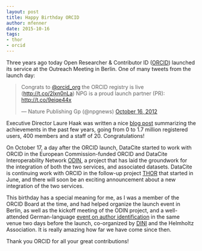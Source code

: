 ```yaml
---
layout: post
title: Happy Birthday ORCID
author: mfenner
date: 2015-10-16
tags:
- thor
- orcid
---
```

Three years ago today Open Researcher & Contributor ID ([ORCID](http://orcid.org)) launched its service at the Outreach Meeting in Berlin. One of many tweets from the launch day:

<blockquote class="twitter-tweet" lang="en"><p lang="en" dir="ltr">Congrats to <a href="https://twitter.com/ORCID_Org">@orcid_org</a> the ORCID registry is live (<a href="http://t.co/2lxn0nLa">http://t.co/2lxn0nLa</a>) NPG is a proud launch partner (PR): <a href="http://t.co/9eiqe44x">http://t.co/9eiqe44x</a></p>&mdash; Nature Publishing Gp (@npgnews) <a href="https://twitter.com/npgnews/status/258256101676564480">October 16, 2012</a></blockquote>
<script async src="//platform.twitter.com/widgets.js" charset="utf-8"></script>

Executive Director Laure Haak was written a nice [blog post](http://orcid.org/blog/2015/10/15/celebrating-our-third-anniversary) summarizing the achievements in the past few years, going from 0 to 1.7 million registered users, 400 members and a staff of 20. Congratulations!

On October 17, a day after the ORCID launch, DataCite started to work with ORCID in the European Commission-funded ORCID and DataCite Interoperability Network [ODIN](http://odin-project.eu/), a project that has laid the groundwork for the integration of both the two services, and associated datasets. DataCite is continuing work with ORCID in the follow-up project [THOR](http://project-thor.eu/) that started in June, and there will soon be an exciting announcement about a new integration of the two services.

This birthday has a special meaning for me, as I was a member of the ORCID Board at the time, and had helped organize the launch event in Berlin, as well as the kickoff meeting of the ODIN project, and a well-attended German-language [event on author identification](https://dini.de/veranstaltungen/workshops/autorenidentifikation/) in the same venue two days before the launch, co-organized by [DINI](https://dini.de/) and the Helmholtz Association. It is really amazing how far we have come since then.

Thank you ORCID for all your great contributions!
